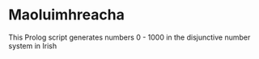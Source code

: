 # Maoluimhreacha
This Prolog script generates numbers 0 - 1000 in the disjunctive number system in Irish 
